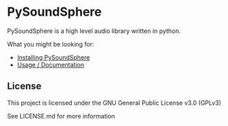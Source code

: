 # PySoundSphere

PySoundSphere is a high level audio library written in python.

What you might be looking for:
- [Installing PySoundSphere](https://nmstr.github.io/PySoundSphere/)
- [Usage / Documentation](https://nmstr.github.io/PySoundSphere/usage/)

## License

This project is licensed under the GNU General Public License v3.0 (GPLv3)

See LICENSE.md for more information
